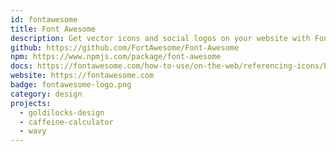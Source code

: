 ```yaml
---
id: fontawesome
title: Font Awesome
description: Get vector icons and social logos on your website with Font Awesome, the web's most popular icon set and toolkit.
github: https://github.com/FortAwesome/Font-Awesome
npm: https://www.npmjs.com/package/font-awesome
docs: https://fontawesome.com/how-to-use/on-the-web/referencing-icons/basic-use
website: https://fontawesome.com
badge: fontawesome-logo.png
category: design
projects:
  - goldilocks-design
  - caffeine-calculator
  - wavy
---
```

